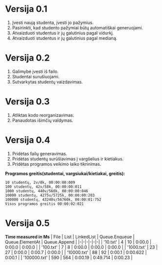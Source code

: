 # Versija 0.1

1. Įvesti naują studenta, įvesti jo pažymius.
2. Pasirinkti, kad studento pažymiai būtų automatiškai generuojami.
3. Atvaizduoti studentus ir jų galutinius pagal vidurkį.
4. Atvaizduoti studentus ir jų galutinius pagal medianą.


# Versija 0.2

1. Galimybė įvesti iš failo.
2. Studentai surušiuojami.
3. Sutvarkytas studentų vaizdavimas.


# Versija 0.3

1. Atliktas kodo reorganizavimas.
2. Panaudotas išimčių valdymas.

# Versija 0.4

1. Pridėtas failų generavimas.
2. Pridėtas studentų surūšiavimas į vargšelius ir kietiakus.
3. Pridėtas programos veikimo laiko tikrinimas.

**Programos greitis(studentai, vargsiukai/kietiakai, greitis):**
```
10 studentų, 2v/8k, 00:00:00:009
100 studentų, 42v/58k, 00:00:00:011
1000 studentų, 440v/560k, 00:00:00:046
10000 studentų, 4275v/5725k, 00:00:00:203
100000 studentų, 43240v/56760k, 00:00:01:752
Visos programos greitis 00:00:02:021
```

# Versija 0.5

**Time measured in Ms**
|          File          |        List         |  LinkedList   |     Queue.Enqueue      |    Queue.ElementAt     |      Queue.Append      |
|-|-|-|-|-|-|
|        '10.txt'        |         4         |         10         |         0:00.0         |         0:00.0         |         0:00.0         |
|       '100.txt'        |         7         |         8          |         0:00.0         |         0:00.0         |         0:00.0         |
|       '1000.txt'       |         23        |         27         |         0:00.0         |         0:00.7         |         0:00.0         |
|      '10000.txt'       |         88        |         92         |         0:00.1         |        0:00.622        |         0:00.1         |
|      '100000.txt'      |        590        |        564         |        0:00.19         |        0:49.714        |        0:00.23         |

